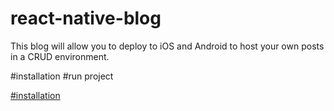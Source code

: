 # react-native-blog
This blog will allow you to deploy to iOS and Android to host your own posts in a CRUD environment.

#installation
#run project

[#installation]("install")
